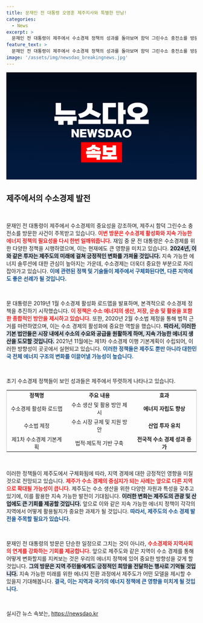 ```yaml
---
title: 문재인 전 대통령 오영훈 제주지사와 특별한 만남!
categories:
  - News
excerpt: >
  문재인 전 대통령이 제주에서 수소경제 정책의 성과를 돌아보며 함덕 그린수소 충전소를 방문했다. 그의 발자취와 함께하는 수소 경제의 미래가 궁금하다!
feature_text: >
  문재인 전 대통령이 제주에서 수소경제 정책의 성과를 돌아보며 함덕 그린수소 충전소를 방문했다. 그의 발자취와 함께하는 수소 경제의 미래가 궁금하다!
image: '/assets/img/newsdao_breakingnews.jpg'
---
```


<p><img src="/assets/img/newsdao_breakingnews.jpg" alt="cryptoinkorea 속보" /></p>

<h2 data-ke-size="size26">제주에서의 수소경제 발전</h2>

<p data-ke-size="size16">&nbsp;</p>

<p>문재인 전 대통령이 제주에서 수소경제의 중요성을 강조하며, 제주시 함덕 그린수소 충전소를 방문한 사건이 주목받고 있습니다. <b><span style="color: #ee2323;">이번 방문은 수소경제 활성화와 지속 가능한 에너지 정책의 필요성을 다시 한번 일깨워줍니다.</span></b> 재임 중 문 전 대통령은 수소경제를 위한 다양한 정책을 시행하였으며, 이는 현재에도 큰 영향을 미치고 있습니다. <b><span style="background-color: #21538527;">2024년, 이와 같은 투자는 제주도의 미래에 걸쳐 긍정적인 변화를 가져올 것입니다.</span></b> 지속 가능한 에너지 솔루션에 대한 관심이 높아지는 가운데, 수소경제는 더욱더 중요한 부분으로 자리잡아가고 있습니다. <b><span style="color: #1a5490;">이에 관련된 정책 및 기술들이 제주에서 구체화된다면, 다른 지역에도 좋은 선례가 될 것입니다.</span></b></p>

<p data-ke-size="size16">&nbsp;</p>

<p>문 대통령은 2019년 1월 수소경제 활성화 로드맵을 발표하며, 본격적으로 수소경제 정책을 추진하기 시작했습니다. <b><span style="color: #ee2323;">이 정책은 수소 에너지의 생산, 저장, 운송 및 활용을 포함한 종합적인 방안을 제시하고 있습니다.</span></b> 또한, 2020년 2월 수소법 제정을 통해 법적 근거를 마련하였으며, 이는 수소 경제의 활성화에 중요한 역할을 했습니다. <b><span style="background-color: #21538527;">따라서, 이러한 기본 법안들은 시장 내에서 수소의 수요와 공급을 원활하게 하며, 지속 가능한 에너지 생산을 도모할 것입니다.</span></b> 2021년 11월에는 제1차 수소경제 이행 기본계획이 수립되어, 이러한 방향성이 곳곳에서 실현되고 있습니다. <b><span style="color: #1a5490;">이러한 정책들은 제주도 뿐만 아니라 대한민국 전체 에너지 구조의 변화를 이끌어낼 가능성이 높습니다.</span></b></p>

<p data-ke-size="size16">&nbsp;</p>

<p>초기 수소경제 정책들이 보인 성과들은 제주에서 뚜렷하게 나타나고 있습니다. <table style="width: 100%; border-collapse: collapse; border: 1px solid #ccc;"> 
<tr>
<td style="text-align: center; height: 17px;"><b>정책명</b></td>
<td style="text-align: center; height: 17px;"><b>주요 내용</b></td>
<td style="text-align: center; height: 17px;"><b>효과</b></td>
</tr>
<tr>
<td style="text-align: center; height: 17px;">수소경제 활성화 로드맵</td>
<td style="text-align: center; height: 17px;">수소 생산 및 활용 방안 제시</td>
<td style="text-align: center; height: 17px;"><b>에너지 자립도 향상</b></td>
</tr>
<tr>
<td style="text-align: center; height: 17px;">수소법 제정</td>
<td style="text-align: center; height: 17px;">수소 시장 규제 및 지원 방안</td>
<td style="text-align: center; height: 17px;"><b>산업 투자 유치</b></td>
</tr>
<tr>
<td style="text-align: center; height: 17px;">제1차 수소경제 기본계획</td>
<td style="text-align: center; height: 17px;">법적·제도적 기반 구축</td>
<td style="text-align: center; height: 17px;"><b>전국적 수소 경제 성과 증가</b></td>
</tr>
</table></p>

<p data-ke-size="size16">&nbsp;</p>

<p>이러한 정책들이 제주도에서 구체화됨에 따라, 지역 경제에 대한 긍정적인 영향을 미칠 것으로 전망되고 있습니다. <b><span style="color: #ee2323;">제주가 수소 경제의 중심지가 되는 사례는 앞으로 다른 지역으로 확대될 가능성이 큽니다.</span></b> 제주도는 수소 생산을 위한 다양한 자원과 특성을 갖추고 있기에, 이를 활용한 지속 가능한 발전이 기대됩니다. <b><span style="background-color: #21538527;">이러한 변화는 제주도의 관광 및 산업에도 큰 기회를 제공할 것입니다.</span></b> 앞으로 이와 같은 지속 가능한 에너지 정책이 각각의 지역에서 어떻게 활용될지가 중요한 과제가 될 것입니다. <b><span style="color: #1a5490;">따라서, 제주도의 수소 경제 발전을 주목할 필요가 있습니다.</span></b></p>

<p data-ke-size="size16">&nbsp;</p>

<p>문재인 전 대통령의 방문은 단순한 일정으로 그치는 것이 아니라, <b><span style="color: #ee2323;">수소경제와 지역사회의 연계를 강화하는 기회를 제공합니다.</span></b> 앞으로 제주도와 같은 지역이 수소 경제를 통해 어떻게 변화할지를 지켜보는 것은 우리의 에너지 정책에 있어 중요한 방향성을 갖게 할 것입니다. <b><span style="background-color: #21538527;">그의 방문은 지역 주민들에게도 긍정적인 희망을 전달하는 행사로 기억될 것입니다.</span></b> 지속 가능한 미래를 위한 에너지 전환 과정에서 제주도가 어떤 모델을 제시할 수 있을지 기대해봅니다. <b><span style="color: #1a5490;">결국, 이는 지역과 국가의 에너지 정책에 큰 영향을 미치게 될 것입니다.</span></b></p>

<p data-ke-size="size16">&nbsp;</p>
실시간 뉴스 속보는, <a href="https://newsdao.kr" rel="dofollow">https://newsdao.kr</a>


